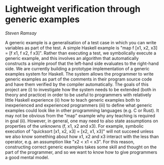 
# Lightweight verification through generic examples

_Steven Ramsay_

A generic example is a generalisation of a test case
in which you can write variables as part of the test.  A simple
Haskell example is "map f [x1, x2, x3] = [f x1, f x2, f x3]".  Rather
than executing a test, we symbolically execute a generic example, and
this involves an algorithm that automatically constructs a simple
proof that the left-hand side evaluates to the right-hand side.  We
are currently building a prototype implementation of a generic
examples system for Haskell.  The system allows the programmer to
write generic examples as part of the comments in their program source
code and have them verified by the compiler automatically.  The goals
of this project are (i) to investigate how the system needs to be
extended (both in theory and practice) in order to be useful to
programmers with relatively little Haskell experience (ii) how to
teach generic examples both to inexperienced and experienced
programmers (iii) to define what generic examples could look like in
other programming languages (e.g. C or Rust).  It may not be obvious
from the "map" example why any teaching is required in goal (ii).
However, in general, one may need to also state assumptions on
properties of the unknowns (f, x1, x2 and x3).  For example, symbolic
execution of "quicksort [x1, x2, x3] = [x2, x1, x3]" will not succeed
unless we also know something about how x1, x2 and x3 interact with
the less than operator, e.g. an assumption like "x2 < x1 < x3".  For
this reason, constructing correct generic examples takes some skill
and thought on the part of the programmer, and so we want to know how
to give programmers a good mental model.

